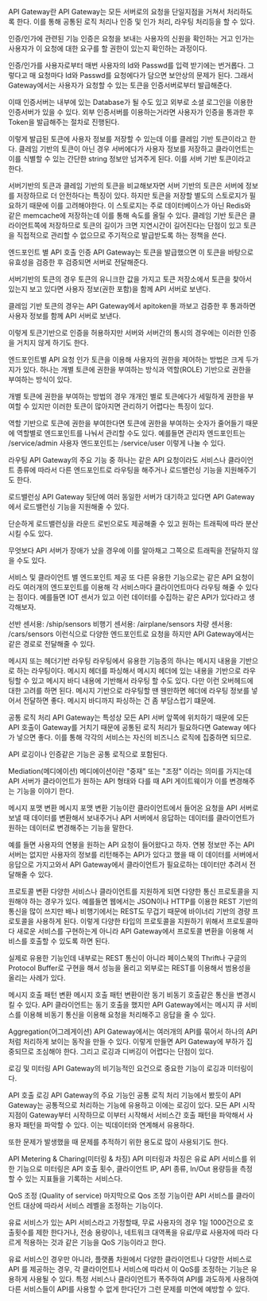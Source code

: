 API Gateway란
API Gateway는 모든 서버로의 요청을 단일지점을 거쳐서 처리하도록 한다. 이를 통해 공통된 로직 처리나 인증 및 인가 처리, 라우팅 처리등을 할 수 있다.

인증/인가에 관련된 기능
인증은 요청을 보내는 사용자의 신원을 확인하는 거고 인가는 사용자가 이 요청에 대한 요구를 할 권한이 있는지 확인하는 과정이다.

인증/인가를 사용자로부터 매번 사용자의 Id와 Passwd를 입력 받기에는 번거롭다. 그렇다고 매 요청마다 Id와 Passwd를 요청에다가 담으면 보안상의 문제가 된다. 그래서 Gateway에서는 사용자가 요청할 수 있는 토큰을 인증서버로부터 발급해준다.

이때 인증서버는 내부에 있는 Database가 될 수도 있고 외부로 소셜 로그인을 이용한 인증서버가 있을 수 있다. 외부 인증서버를 이용하는거라면 사용자가 인증을 통과한 후 Token을 발급해주는 절차로 진행된다.

이렇게 발급된 토큰에 사용자 정보를 저장할 수 있는데 이를 클레임 기반 토큰이라고 한다. 클레임 기반의 토큰이 아닌 경우 서버에다가 사용자 정보를 저장하고 클라이언트는 이를 식별할 수 있는 간단한 string 정보만 넘겨주게 된다. 이를 서버 기반 토큰이라고 한다.

서버기반의 토큰과 클레임 기반의 토큰을 비교해보자면 서버 기반의 토큰은 서버에 정보를 저장하므로 더 안전하다는 특징이 있다. 하지만 토큰을 저장할 별도의 스토로지가 필요하기 때문에 이를 고려해야한다. 이 스토로지는 주로 데이터베이스가 아닌 Redis와 같은 memcache에 저장하는데 이를 통해 속도를 올릴 수 있다. 클레임 기반 토큰은 클라이언트쪽에 저장하므로 토큰의 길이가 크면 지연시간이 길어진다는 단점이 있고 토큰을 직접적으로 관리할 수 없으므로 주기적으로 발급받도록 하는 정책을 쓴다.

엔드포인트 별 API 호출 인증
API Gateway는 토큰을 발급했으면 이 토큰을 바탕으로 유효성을 검증한 후 검증되면 서버로 전달해준다.

서버기반의 토큰의 경우 토큰의 유니크한 값을 가지고 토큰 저장소에서 토큰을 찾아서 있는지 보고 있다면 사용자 정보(권한 포함)을 함께 API 서버로 보낸다.

클레임 기반 토큰의 경우는 API Gateway에서 apitoken을 까보고 검증한 후 통과하면 사용자 정보를 함께 API 서버로 보낸다.

이렇게 토큰기반으로 인증을 허용하지만 서버와 서버간의 통시의 경우에는 이러한 인증을 거치지 않게 하기도 한다.

엔드포인트별 API 요청 인가
토큰을 이용해 사용자의 권한을 제어하는 방법은 크게 두가지가 있다. 하나는 개별 토큰에 권한을 부여하는 방식과 역할(ROLE) 기반으로 권한을 부여하는 방식이 있다.

개별 토큰에 권한을 부여하는 방법의 경우 개개인 별로 토큰에다가 세밀하게 권한을 부여할 수 있지만 이러한 토큰이 많아지면 관리하기 어렵다는 특징이 있다.

역할 기반으로 토큰에 권한을 부여한다면 토큰에 권한을 부여하는 숫자가 줄어들기 때문에 역할별로 엔드포인트를 나눠서 관리할 수도 있다. 예를들면 관리자 엔드포인트는 /service/admin 사용자 엔드포인트는 /service/user 이렇게 나눌 수 있다.

라우팅
API Gateway의 주요 기능 중 하나는 같은 API 요청이라도 서비스나 클라이언트 종류에 따라서 다른 엔드포인트로 라우팅을 해주거나 로드밸런싱 기능을 지원해주기도 한다.

로드밸런싱
API Gateway 뒷단에 여러 동일한 서버가 대기하고 있다면 API Gateway에서 로드밸런싱 기능을 지원해줄 수 있다.

단순하게 로드밸런싱을 라운드 로빈으로도 제공해줄 수 있고 원하는 트래픽에 따라 분산시킬 수도 있다.

무엇보다 API 서버가 장애가 났을 경우에 이를 알아채고 그쪽으로 트래픽을 전달하지 않을 수도 있다.

서비스 및 클라이언트 별 엔드포인트 제공
또 다른 유용한 기능으로는 같은 API 요청이라도 여러개의 엔드포인트를 이용해 각 서비스마다 클라이언트마다 라우팅 해줄 수 있다는 점이다. 예를들면 IOT 센서가 있고 이런 데이터를 수집하는 같은 API가 있다라고 생각해보자.

선반 센서용: /ship/sensors
비행기 센서용: /airplane/sensors
차량 센서용: /cars/sensors
이런식으로 다양한 엔드포인트로 요청을 하지만 API Gateway에서는 같은 경로로 전달해줄 수 있다.

메시지 또는 헤더기반 라우팅
라우팅에서 유용한 기능중의 하나는 메시지 내용을 기반으로 하는 라우팅이다. 메시지 헤더를 파싱해서 메시지 헤더에 있는 내용을 기반으로 라우팅할 수 있고 메시지 바디 내용에 기반해서 라우팅 할 수도 있다. 다만 이런 오버헤드에 대한 고려를 하면 된다. 메시지 기반으로 라우팅할 땐 웬만하면 헤더에 라우팅 정보를 넣어서 전달하면 좋다. 메시지 바디까지 파싱하는 건 좀 부담스럽기 떄문에.

공통 로직 처리
API Gateway는 특성상 모든 API 서버 앞쪽에 위치하기 때문에 모든 API 호출이 Gateway를 거치기 때문에 공통된 로직 처리가 필요하다면 Gateway 에다가 넣으면 좋다. 이를 통해 각각의 서비스는 자신의 비즈니스 로직에 집중하면 되므로.

API 로깅이나 인증같은 기능은 공통 로직으로 포함된다.

Mediation(메디에이션)
메디에이션이란 "중재" 또는 "조정" 이라는 의미를 가지는데 API 서버가 클라이언트가 원하는 API 형태와 다를 때 API 게이트웨이가 이를 변경해주는 기능을 이야기 한다.

메시지 포맷 변환
메시지 포맷 변환 기능이란 클라이언트에서 들어온 요청을 API 서버로 보낼 때 데이터를 변환해서 보내주거나 API 서버에서 응답하는 데이터를 클라이언트가 원하는 데이터로 변경해주는 기능을 말한다.

예를 들면 사용자의 연봉을 원하는 API 요청이 들어왔다고 하자. 연봉 정보만 주는 API 서버는 없지만 사용자의 정보를 리턴해주는 API가 있다고 했을 때 이 데이터를 서버에서 응답으로 가지고와서 API Gateway에서 클라이언트가 필요로하는 데이터만 추려서 전달해줄 수 있다.

프로토콜 변환
다양한 서비스나 클라이언트를 지원하게 되면 다양한 통신 프로토콜을 지원해야 하는 경우가 있다. 예를들면 웹에서는 JSON이나 HTTP를 이용한 REST 기반의 통신을 많이 쓰지만 배나 비행기에서는 REST도 무겁기 때문에 바이너리 기반의 경량 프로토콜을 사용하게 된다. 이렇게 다양한 타입의 프로토콜을 지원하기 위해서 프로토콜마다 새로운 서비스를 구현하는게 아니라 API Gateway에서 프로토콜 변환을 이용해 서비스를 호출할 수 있도록 하면 된다.

실제로 유용한 기능인데 내부로는 REST 통신이 아니라 페이스북의 Thrift나 구글의 Protocol Buffer로 구현을 해서 성능을 올리고 외부로는 REST를 이용해서 범용성을 올리는 사례가 있다.

메시지 호출 패턴 변환
메시지 호출 패턴 변환이란 동기 비동기 호출같은 통신을 변경시킬 수 있다. API 클라이언트는 동기 호출을 했지만 API Gateway에서는 메시지 큐 서비스를 이용해 비동기 통신을 이용해 요청을 처리해주고 응답을 줄 수 있다.

Aggregation(어그레게이션)
API Gateway에서는 여러개의 API를 묶어서 하나의 API 처럼 처리하게 보이는 동작을 만들 수 있다. 이렇게 만들면 API Gateway에 부하가 집중되므로 조심해야 한다. 그리고 로깅과 디버깅이 어렵다는 단점이 있다.

로깅 및 미터링
API Gateway의 비기능적인 요건으로 중요한 기능이 로깅과 미터링이다.

API 호출 로깅
API Gateway의 주요 기능인 공통 로직 처리 기능에서 봤듯이 API Gateway는 공통적으로 처리하는 기능에 유용하고 이에는 로깅이 있다. 모든 API 시작 지점이 Gateway부터 시작하므로 이부터 시작해서 서비스간 호출 패턴을 파악해서 사용자 패턴을 파악할 수 있다. 이는 빅데이터와 연계해서 유용하다.

또한 문제가 발생했을 때 문제를 추적하기 위한 용도로 많이 사용되기도 한다.

API Metering & Charing(미터링 & 차징)
API 미터링과 차징은 유료 API 서비스를 위한 기능으로 미터링은 API 호출 횟수, 클라이언트 IP, API 종류, In/Out 용량등을 측정할 수 있는 지표들을 기록하는 서비스다.

QoS 조정 (Quality of service)
마지막으로 Qos 조정 기능이란 API 서비스를 클라이언트 대상에 따라서 서비스 레벨을 조정하는 기능이다.

유료 서비스가 있는 API 서비스라고 가정할때, 무료 사용자의 경우 1일 1000건으로 호출횟수를 제한 한다거나, 전송 용량이나, 네트워크 대역폭을 유료/무료 사용자에 따라 다르게 적용하는 것과 같은 기능을 QoS 기능이라고 한다.

유료 서비스인 경우만 아니라, 플랫폼 차원에서 다양한 클라이언트나 다양한 서비스로 API 를 제공하는 경우, 각 클라이언트나 서비스에 따라서 이 QoS를 조정하는 기능은 유용하게 사용될 수 있다. 특정 서비스나 클라이언트가 폭주하여 API를 과도하게 사용하여 다른 서비스들이 API를 사용할 수 없게 한다던가 그런 문제를 미연에 예방할 수 있다.
